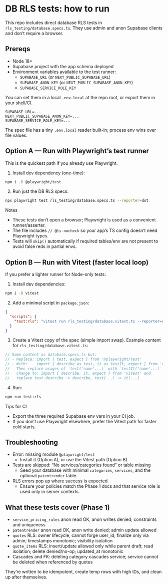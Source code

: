 # DB RLS tests: how to run

This repo includes direct database RLS tests in `rls_testing/database.specs.ts`. They use admin and anon Supabase clients and don’t require a browser.

## Prereqs
- Node 18+
- Supabase project with the app schema deployed
- Environment variables available to the test runner:
  - `SUPABASE_URL` (or `NEXT_PUBLIC_SUPABASE_URL`)
  - `SUPABASE_ANON_KEY` (or `NEXT_PUBLIC_SUPABASE_ANON_KEY`)
  - `SUPABASE_SERVICE_ROLE_KEY`

You can set them in a local `.env.local` at the repo root, or export them in your shell/CI.

```
SUPABASE_URL=...
NEXT_PUBLIC_SUPABASE_ANON_KEY=...
SUPABASE_SERVICE_ROLE_KEY=...
```

The spec file has a tiny `.env.local` reader built-in; process env wins over file values.

## Option A — Run with Playwright’s test runner
This is the quickest path if you already use Playwright.

1) Install dev dependency (one-time):

```bash
npm i -D @playwright/test
```

2) Run just the DB RLS specs:

```bash
npx playwright test rls_testing/database.specs.ts --reporter=dot
```

Notes
- These tests don’t open a browser; Playwright is used as a convenient runner/asserter.
- The file includes `// @ts-nocheck` so your app’s TS config doesn’t need Playwright types.
- Tests will `skip()` automatically if required tables/env are not present to avoid false reds in partial envs.

## Option B — Run with Vitest (faster local loop)
If you prefer a lighter runner for Node-only tests:

1) Install dev dependencies:

```bash
npm i -D vitest
```

2) Add a minimal script in `package.json`:

```json
{
  "scripts": {
    "test:rls": "vitest run rls_testing/database.vitest.ts --reporter=dot"
  }
}
```

3) Create a Vitest copy of the spec (simple import swap). Example content for `rls_testing/database.vitest.ts`:

```ts
// Same content as database.specs.ts but:
// - Replace: import { test, expect } from '@playwright/test'
// - With:    import { describe as test, it as testIt, expect } from 'vitest'
//   Then replace usages of `test('name'...)` with `testIt('name'...)` OR
//   change to: import { describe, it, expect } from 'vitest' and
//   replace test.describe -> describe, test(...) -> it(...)
```

4) Run:

```bash
npm run test:rls
```

Tips for CI
- Export the three required Supabase env vars in your CI job.
- If you don’t use Playwright elsewhere, prefer the Vitest path for faster cold starts.

## Troubleshooting
- Error: missing module `@playwright/test`
  - Install it (Option A), or use the Vitest path (Option B).
- Tests are skipped: “No services/categories found” or table missing
  - Seed your database with minimal `categories`, `services`, and the optional `patentrender` table.
- RLS errors pop up where success is expected
  - Ensure your policies match the Phase 1 docs and that service role is used only in server contexts.

## What these tests cover (Phase 1)
- `service_pricing_rules` anon read OK, anon writes denied; constraints and uniqueness
- `patentrender` anon read OK, anon write denied; admin update allowed
- `quotes` RLS: owner lifecycle, cannot forge user_id; finalize only via admin; timestamps monotonic; visibility isolation
- `quote_items` RLS: insert/update allowed only while parent draft; read isolation; delete denied/no-op; updated_at monotonic
- Cascades and FK: deleting category cascades service; service cannot be deleted when referenced by quotes

They’re written to be idempotent, create temp rows with high IDs, and clean up after themselves.
